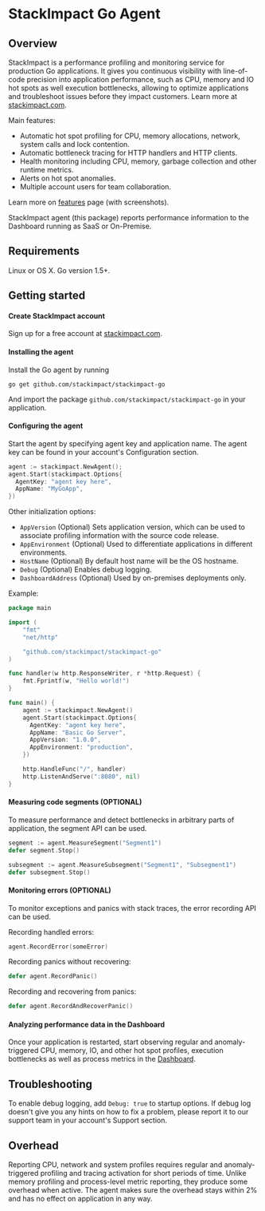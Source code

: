 # StackImpact Go Agent

## Overview

StackImpact is a performance profiling and monitoring service for production Go applications. It gives you continuous visibility with line-of-code precision into application performance, such as CPU, memory and IO hot spots as well execution bottlenecks, allowing to optimize applications and troubleshoot issues before they impact customers. Learn more at [stackimpact.com](https://stackimpact.com/).

Main features:

* Automatic hot spot profiling for CPU, memory allocations, network, system calls and lock contention.
* Automatic bottleneck tracing for HTTP handlers and HTTP clients.
* Health monitoring including CPU, memory, garbage collection and other runtime metrics.
* Alerts on hot spot anomalies.
* Multiple account users for team collaboration.

Learn more on [features](https://stackimpact.com/features/) page (with screenshots).


StackImpact agent (this package) reports performance information to the Dashboard running as SaaS or On-Premise.


## Requirements

Linux or OS X. Go version 1.5+.


## Getting started

#### Create StackImpact account

Sign up for a free account at [stackimpact.com](https://stackimpact.com/).


#### Installing the agent

Install the Go agent by running

```
go get github.com/stackimpact/stackimpact-go
```

And import the package `github.com/stackimpact/stackimpact-go` in your application.


#### Configuring the agent

Start the agent by specifying agent key and application name. The agent key can be found in your account's Configuration section.

```go
agent := stackimpact.NewAgent();
agent.Start(stackimpact.Options{
  AgentKey: "agent key here",
  AppName: "MyGoApp",
})
```

Other initialization options:
* `AppVersion` (Optional) Sets application version, which can be used to associate profiling information with the source code release.
* `AppEnvironment` (Optional) Used to differentiate applications in different environments.
* `HostName` (Optional) By default host name will be the OS hostname.
* `Debug` (Optional) Enables debug logging.
* `DashboardAddress` (Optional) Used by on-premises deployments only.


Example:

```go
package main

import (
  	"fmt"
  	"net/http"

  	"github.com/stackimpact/stackimpact-go"
)

func handler(w http.ResponseWriter, r *http.Request) {
  	fmt.Fprintf(w, "Hello world!")
}

func main() {
  	agent := stackimpact.NewAgent()
    agent.Start(stackimpact.Options{
      AgentKey: "agent key here",
      AppName: "Basic Go Server",
      AppVersion: "1.0.0",
      AppEnvironment: "production",
    })

  	http.HandleFunc("/", handler)
    http.ListenAndServe(":8080", nil)
}
```


#### Measuring code segments (OPTIONAL)

To measure performance and detect bottlenecks in arbitrary parts of application, the segment API can be used.

```go
segment := agent.MeasureSegment("Segment1")
defer segment.Stop()
```

```go
subsegment := agent.MeasureSubsegment("Segment1", "Subsegment1")
defer subsegment.Stop()
```


#### Monitoring errors (OPTIONAL)

To monitor exceptions and panics with stack traces, the error recording API can be used.

Recording handled errors:

```go
agent.RecordError(someError)
```

Recording panics without recovering:

```go
defer agent.RecordPanic()
```

Recording and recovering from panics:

```go
defer agent.RecordAndRecoverPanic()
```


#### Analyzing performance data in the Dashboard

Once your application is restarted, start observing regular and anomaly-triggered CPU, memory, IO, and other hot spot profiles, execution bottlenecks as well as process metrics in the [Dashboard](https://dashboard.stackimpact.com/).


## Troubleshooting

To enable debug logging, add `Debug: true` to startup options. If debug log doesn't give you any hints on how to fix a problem, please report it to our support team in your account's Support section.


## Overhead

Reporting CPU, network and system profiles requires regular and anomaly-triggered profiling and tracing activation for short periods of time. Unlike memory profiling and process-level metric reporting, they produce some overhead when active. The agent makes sure the overhead stays within 2% and has no effect on application in any way.
